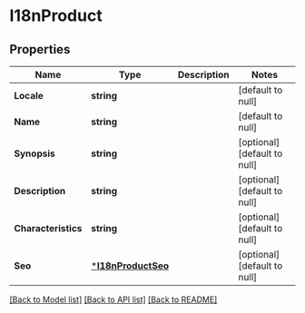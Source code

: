 # I18nProduct

## Properties
Name | Type | Description | Notes
------------ | ------------- | ------------- | -------------
**Locale** | **string** |  | [default to null]
**Name** | **string** |  | [default to null]
**Synopsis** | **string** |  | [optional] [default to null]
**Description** | **string** |  | [optional] [default to null]
**Characteristics** | **string** |  | [optional] [default to null]
**Seo** | [***I18nProductSeo**](i18nProduct_seo.md) |  | [optional] [default to null]

[[Back to Model list]](../README.md#documentation-for-models) [[Back to API list]](../README.md#documentation-for-api-endpoints) [[Back to README]](../README.md)



